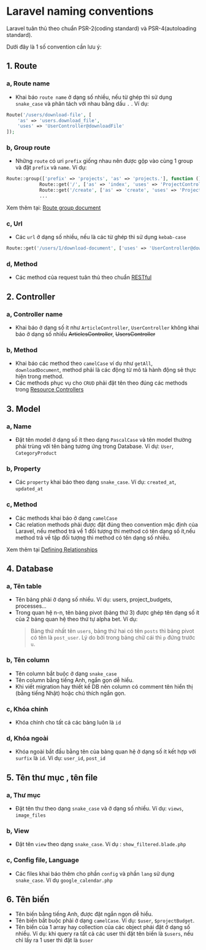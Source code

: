 # Laravel naming conventions

Laravel tuân thủ theo chuẩn PSR-2(coding standard) và PSR-4(autoloading standard).

Dưới đây là 1 số convention cần lưu ý:

## **1. Route**

### **a, Route name**
 
- Khai báo `route name` ở dạng số nhiều, nếu từ ghép thì sử dụng `snake_case` và phân tách với nhau bằng dấu `.` . Ví dụ:

```php
Route('/users/download-file', [
    'as' => 'users.download_file',
    'uses' => 'UserController@downloadFile'
]);
```
### **b, Group route**

- Những `route` có uri `prefix` giống nhau nên được gộp vào cùng 1 group và đặt `prefix` và `name`. Ví dụ:
```php
Route::group(['prefix' => 'projects', 'as' => 'projects.'], function () {
            Route::get('/', ['as' => 'index', 'uses' => 'ProjectController@index']);
            Route::get('/create', ['as' => 'create', 'uses' => 'ProjectController@create']);
            ...
```
Xem thêm tại:  [Route group document](https://laravel.com/docs/5.5/routing#route-groups) 

### **c, Url**

- Các `url` ở dạng số nhiều, nếu là các từ ghép thì sử dụng `kebab-case`

```php
Route::get('/users/1/download-document', ['uses' => 'UserController@downloadDocument'])->name('users.download_document');
```

### **d, Method**
- Các method của request tuân thủ theo chuẩn [RESTful](http://wiki.haposoft.com/coding-standard/RESTful.html)

## **2. Controller**

### **a, Controller name**

- Khai báo ở dạng số ít như `ArticleController`, `UserController` không khai báo ở dạng số nhiều 
 ~~ArticlesController~~, ~~UsersController~~
 
### **b, Method**

- Khai báo các method theo `camelCase` ví dụ như `getAll`, `downloadDocument`, method phải là các động từ mô tả hành động sẽ thực hiện trong method.
-  Các methods phục vụ cho `CRUD` phải đặt tên theo đúng các methods trong [Resource Controllers](https://laravel.com/docs/master/controllers#resource-controllers) 

## **3. Model**

### **a, Name**

- Đặt tên model ở dạng số ít theo dạng `PascalCase` và tên model thường phải trùng với tên bảng tương ứng trong Database.
 Ví dự: `User`, `CategoryProduct`

### **b, Property**

- Các `property` khai báo theo dạng `snake_case`. Ví dụ: `created_at`, `updated_at`

### **c, Method**
- Các methods khai báo ở dạng `camelCase`
- Các relation methods phải được đặt đúng theo convention mặc định của Laravel, 
nếu method trả về 1 đối tượng thì method có tên dạng số ít,nếu method trả về tập đối tượng thì method có tên dạng số nhiều.

Xem thêm tại [Defining Relationships](https://laravel.com/docs/master/eloquent-relationships#defining-relationships)

## **4. Database**

### **a, Tên table**

- Tên bảng phải ở dạng số nhiều. Ví dụ: users, project_budgets, processes...
- Trong quan hệ n-n, tên bảng pivot (bảng thứ 3) được ghép tên dạng số ít của 2 bảng quan hệ theo thứ tự alpha bet.
  Ví dụ: 
  > Bảng thứ nhất tên `users`, bảng thứ hai có tên `posts` thì bảng pivot có tên là `post_user`.
  Lý do bởi trong bảng chữ cái thì `p` đứng trước `u`.
  
### **b, Tên column**

- Tên column bắt buộc ở dạng `snake_case`
- Tên column bằng tiếng Anh, ngắn gọn dễ hiểu.
- Khi viết migration hay thiết kế DB nên column có comment tên hiển thị (bằng tiếng Nhật) hoặc chú thích ngắn gọn.

### **c, Khóa chính**
- Khóa chính cho tất cả các bảng luôn là `id`

### **d, Khóa ngoài**

- Khóa ngoài bắt đầu bằng tên của bảng quan hệ ở dạng số ít kết hợp với `surfix` là `id`. Ví dụ: `user_id`, `post_id`

## **5. Tên thư mục , tên file**

### **a, Thư mục**

- Đặt tên thư theo dạng `snake_case` và ở dạng số nhiều. Ví dụ: `views`, `image_files`

### **b, View**

- Đặt tên `view` theo dạng `snake_case`. Ví dụ : `show_filtered.blade.php`

### **c, Config file, Language**

- Các files khai báo thêm cho phần `config` và phần `lang` sử dụng `snake_case`. Ví dụ `google_calendar.php`

 
## **6. Tên biến**

- Tên biến bằng tiếng Anh, được đặt ngắn ngọn dễ hiểu.
- Tên biến bắt buộc phải ở dạng `camelCase`. Ví dụ: `$user`, `$projectBudget`.
- Tên biến của 1 array hay collection của các object phải đặt ở dạng số nhiều.
Ví dụ: khi query ra tất cả các user thì đặt tên biến là `$users`, nếu chỉ lấy ra 1 user thì đặt là `$user`


